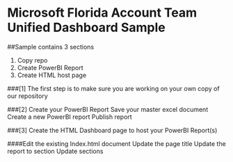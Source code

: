 # Microsoft Florida Account Team Unified Dashboard Sample

##Sample contains 3 sections 
1. Copy repo
2. Create PowerBI Report
3. Create HTML host page

###[1] The first step is to make sure you are working on your own copy of our repository

###[2] Create your PowerBI Report
Save your master excel document
Create a new PowerBI report
Publish report


###[3] Create the HTML Dashboard page to host your PowerBI Report(s)

####Edit the existing Index.html document
Update the page title
Update the report to section
Update sections
